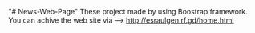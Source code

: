 "# News-Web-Page" 
These project made by using Boostrap framework.
You can achive the web site via --> http://esraulgen.rf.gd/home.html
